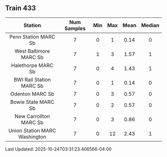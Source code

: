 ## Train 433

| Station | Num Samples | Min | Max | Mean | Median |
| :-----: | :---------: | :-: | :-: | :--: | :----: |
| Penn Station MARC Sb | 7 | 0 | 1 | 0.14 | 0 |
| West Baltimore MARC Sb | 7 | 1 | 3 | 1.57 | 1 |
| Halethorpe MARC Sb | 7 | 0 | 4 | 1.43 | 1 |
| BWI Rail Station MARC Sb | 7 | 0 | 1 | 0.14 | 0 |
| Odenton MARC Sb | 7 | 0 | 3 | 0.57 | 0 |
| Bowie State MARC Sb | 7 | 0 | 2 | 0.57 | 0 |
| New Carrollton MARC Sb | 7 | 0 | 3 | 0.86 | 0 |
| Union Station MARC Washington | 7 | 0 | 12 | 2.43 | 1 |


Last Updated: 2025-10-24T03:31:23.406566-04:00